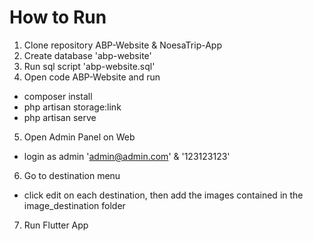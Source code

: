 # **How to Run**

1. Clone repository ABP-Website & NoesaTrip-App
2. Create database 'abp-website'
3. Run sql script 'abp-website.sql'
4. Open code ABP-Website and run
  - composer install
  - php artisan storage:link
  - php artisan serve
5. Open Admin Panel on Web
  - login as admin 'admin@admin.com' & '123123123'
6. Go to destination menu
  - click edit on each destination, then add the images contained in the image_destination folder
7. Run Flutter App


